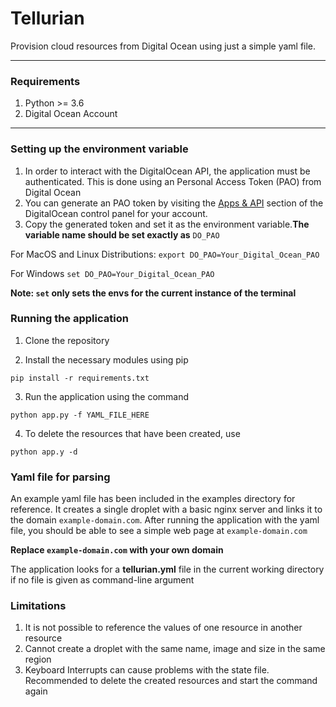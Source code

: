 # Tellurian

Provision cloud resources from Digital Ocean using just a simple yaml file.

---

### Requirements

1. Python >= 3.6 
2. Digital Ocean Account

---

### Setting up the environment variable

1. In order to interact with the DigitalOcean API, the application must be authenticated. This is done using an Personal Access Token (PAO) from Digital Ocean
2. You can generate an PAO token by visiting the [Apps & API](https://cloud.digitalocean.com/settings/applications) section of the DigitalOcean control panel for your account.
3. Copy the generated token and set it as the environment variable.**The variable name should be set exactly as** `DO_PAO`  


For MacOS and Linux Distributions:
`export DO_PAO=Your_Digital_Ocean_PAO`  


For Windows
`set DO_PAO=Your_Digital_Ocean_PAO`  


**Note: `set` only sets the envs for the current instance of the terminal**

### Running the application

1. Clone the repository

2. Install the necessary modules using pip

`pip install -r requirements.txt`

3. Run the application using the command

`python app.py -f YAML_FILE_HERE`

4. To delete the resources that have been created, use

`python app.y -d`


### Yaml file for parsing

An example yaml file has been included in the examples directory for reference. It creates a single droplet with a basic nginx server and links it to the domain `example-domain.com`. After running the application with the yaml file, you should be able to see a simple web page at `example-domain.com`

**Replace `example-domain.com` with your own domain**

The application looks for a **tellurian.yml** file in the current working directory if no file is given as command-line argument

### Limitations

1. It is not possible to reference the values of one resource in another resource
2. Cannot create a droplet with the same name, image and size in the same region
3. Keyboard Interrupts can cause problems with the state file. Recommended to delete the created resources and start the command again
